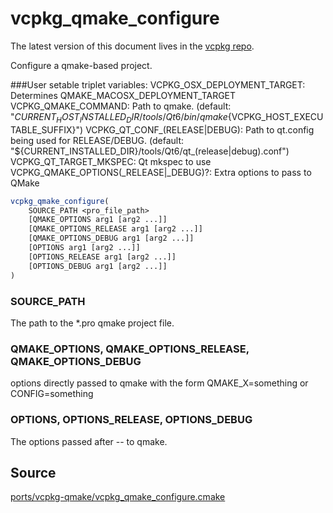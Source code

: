 # vcpkg_qmake_configure

The latest version of this document lives in the [vcpkg repo](https://github.com/Microsoft/vcpkg/blob/master/docs/maintainers/ports/vcpkg-qmake/vcpkg_qmake_configure.md).

Configure a qmake-based project.

###User setable triplet variables:
VCPKG_OSX_DEPLOYMENT_TARGET: Determines QMAKE_MACOSX_DEPLOYMENT_TARGET
VCPKG_QMAKE_COMMAND: Path to qmake. (default: "${CURRENT_HOST_INSTALLED_DIR}/tools/Qt6/bin/qmake${VCPKG_HOST_EXECUTABLE_SUFFIX}")
VCPKG_QT_CONF_(RELEASE|DEBUG): Path to qt.config being used for RELEASE/DEBUG. (default: "${CURRENT_INSTALLED_DIR}/tools/Qt6/qt_(release|debug).conf")
VCPKG_QT_TARGET_MKSPEC: Qt mkspec to use
VCPKG_QMAKE_OPTIONS(_RELEASE|_DEBUG)?: Extra options to pass to QMake

```cmake
vcpkg_qmake_configure(
    SOURCE_PATH <pro_file_path>
    [QMAKE_OPTIONS arg1 [arg2 ...]]
    [QMAKE_OPTIONS_RELEASE arg1 [arg2 ...]]
    [QMAKE_OPTIONS_DEBUG arg1 [arg2 ...]]
    [OPTIONS arg1 [arg2 ...]]
    [OPTIONS_RELEASE arg1 [arg2 ...]]
    [OPTIONS_DEBUG arg1 [arg2 ...]]
)
```

### SOURCE_PATH
The path to the *.pro qmake project file.

### QMAKE_OPTIONS, QMAKE_OPTIONS\_RELEASE, QMAKE_OPTIONS\_DEBUG
options directly passed to qmake with the form QMAKE_X=something or CONFIG=something

### OPTIONS, OPTIONS\_RELEASE, OPTIONS\_DEBUG
The options passed after -- to qmake.


## Source
[ports/vcpkg-qmake/vcpkg\_qmake\_configure.cmake](https://github.com/Microsoft/vcpkg/blob/master/ports/vcpkg-qmake/vcpkg_qmake_configure.cmake)
